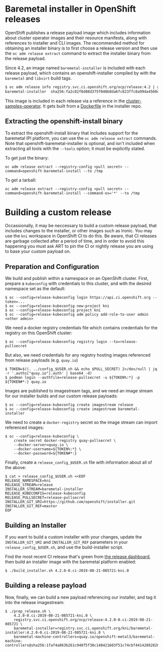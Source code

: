 # Baremetal installer in OpenShift releases

OpenShift publishes a release payload image which includes information
about cluster operator images and their resource manifests, along with
references to installer and CLI images. The recommended method for
obtaining an installer binary is to first choose a release version and
then use the `oc adm release extract` command to extract the installer
binary from the release payload.

Since 4.2, an image named `baremetal-installer` is included with each
release payload, which contains an openshift-installer compiled by with
the `baremetal` and `libvirt` build tags.

```sh
$ oc adm release info registry.svc.ci.openshift.org/ocp/release:4.2 | grep baremetal-installer
baremetal-installer  sha256:fa2c82f8d88d375f048b8da6fc823ffc8a99da4560e7478bc6a63f83f6721ca3
```

This image is included in each release via a reference in the
[cluster-samples-operator](https://github.com/openshift/cluster-samples-operator/blob/ee4165c89d53119e541fe9b8141d01cab7207560/manifests/image-references#L17-L20).
It gets built from a [Dockerfile](https://github.com/openshift/installer/blob/master/images/baremetal/Dockerfile.ci) in the installer repo.

## Extracting the openshift-install binary

To extract the openshift-install binary that includes support for the
baremetal IPI platform, you can use the `oc adm release extract`
commands. Note that openshift-baremetal-installer is optional, and isn't
included when extracting all tools with the `--tools` option; it must be
explicitly stated.

To get just the binary:

```
oc adm release extract --registry-config <pull secret> --command=openshift-baremetal-install --to /tmp
```

To get a tarball:

```
oc adm release extract --registry-config <pull secret> --command=openshift-baremetal-install --command-os='*' --to /tmp
```

# Building a custom release

Occassionally, it may be neccessary to build a custom release payload,
that includes changes to the installer, or other images such as Ironic.
You may use the `kni` workspace in OpenShift CI to do this.  Be aware,
that CI releases are garbage collected after a period of time, and in
order to avoid this happening you must ask ART to pin the CI or nightly
release you are using to base your custom payload on.

## Preparation and Configuration

We build and publish within a namespace on an OpenShift
cluster. First, prepare a `kubeconfig` with credentials to this
cluster, and with the desired namespace set as the default:

```
$ oc --config=release-kubeconfig login https://api.ci.openshift.org --token=...
$ oc --config=release-kubeconfig new-project kni
$ oc --config=release-kubeconfig project kni
$ oc --config=release-kubeconfig adm policy add-role-to-user admin <other admin>
````

We need a docker registry credentials file which contains credentials
for the registry on this OpenShift cluster:

```
$ oc --config=release-kubeconfig registry login --to=release-pullsecret
```

But also, we need credentials for any registry hosting images
referenced from release payloads (e.g. ```quay.io```)

```
$ TOKEN=$((. ../config_$USER.sh && echo $PULL_SECRET) 2>/dev/null | jq -r '.auths["quay.io"].auth' | base64 -d)
$ podman login --authfile=release-pullsecret -u ${TOKEN%:*} -p ${TOKEN#*:} quay.io
```

Images are published to imagestream tags, and we need an image stream
for our installer builds and our custom release payloads:

```
$ oc --config=release-kubeconfig create imagestream release
$ oc --config=release-kubeconfig create imagestream baremetal-installer
```

We need to create a ```docker-registry``` secret so the image stream
can import referenced images:

```
$ oc --config=release-kubeconfig \
    create secret docker-registry quay-pullsecret \
    --docker-server=quay.io \
    --docker-username=${TOKEN%:*} \
    --docker-password=${TOKEN#*:}
```

Finally, create a ```release_config_$USER.sh``` file with information
about all of the above:

```
$ cat > release_config_$USER.sh <<EOF
RELEASE_NAMESPACE=kni
RELEASE_STREAM=release
INSTALLER_STREAM=baremetal-installer
RELEASE_KUBECONFIG=release-kubeconfig
RELEASE_PULLSECRET=release-pullsecret
INSTALLER_GIT_URI=https://github.com/openshift/installer.git
INSTALLER_GIT_REF=master
EOF
```

## Building an Installer

If you want to build a custom installer with your changes, update the
`INSTALLER_GIT_URI` and `INSTALLER_GIT_REF` parameters in your
`release_config_$USER.sh`, and use the build-installer script.

Find the most recent CI release that's green from [the release
dashboard](https://openshift-release.svc.ci.openshift.org/), then
build an installer image with the baremetal platform enabled:

```
$ ./build_installer.sh 4.2.0-0.ci-2019-08-21-085721-kni.0
```

## Building a release payload

Now, finally, we can build a new payload referencing our installer,
and tag it into the release imagestream:

```
$ ./prep_release.sh \
    4.2.0-0.ci-2019-08-21-085721-kni.0 \
    registry.svc.ci.openshift.org/ocp/release:4.2.0-0.ci-2019-08-21-085721 \
    baremetal-installer=registry.svc.ci.openshift.org/kni/baremetal-installer:4.2.0-0.ci-2019-08-21-085721-kni.0 \
    baremetal-machine-controllers=quay.io/openshift-metal3/baremetal-machine-controllers@sha256:1faf4a863b261c948f5f38c148421603f51c74cbf44142882826ee6cb37d8bd3
```
